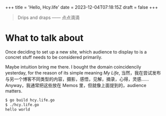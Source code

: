 +++
title = 'Hello, Hcy.life'
date = 2023-12-04T07:18:15Z
draft = false
+++

> Drips and draps —— 点点滴滴

# What to talk about

Once deciding to set up a new site, which audience to display to is a concret stuff needs to be considered primarily.

Maybe intuition bring me there. I bought the domain coincidencily yesterday, for the reason of its simple meaning *My Life*, 当然，我在尝试发布与另一个博客不同类型的内容，摄影，感悟，见解，摘录，心得，灵感…… Anyway，我通常把这些放在 Memos 里，但就像上面提到的，audience matters.

```bash
$ go build hcy.life.go
$ ./hcy.life.go
hello world
```
